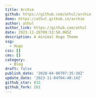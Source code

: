 ```yaml
---
title: Archie
github: https://github.com/athul/archie
demo: https://athul.github.io/archie
author: athul
author_link: https://github.com/athul
date: 2023-11-26T09:53:58.005Z
description: A minimal Hugo Theme
ssg:
  - Hugo
css: []
cms: []
category:
  - Blog
draft: false
publish_date: '2020-04-06T07:35:38Z'
update_date: '2023-11-04T04:48:14Z'
github_star: 832
github_fork: 261
---
```

